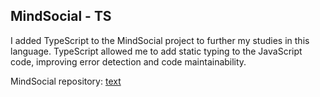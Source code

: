 ## MindSocial - TS

I added TypeScript to the MindSocial project to further my studies in this language. TypeScript allowed me to add static typing to the JavaScript code, improving error detection and code maintainability.

MindSocial repository: [text](https://github.com/JulioRarick/mind-social)
